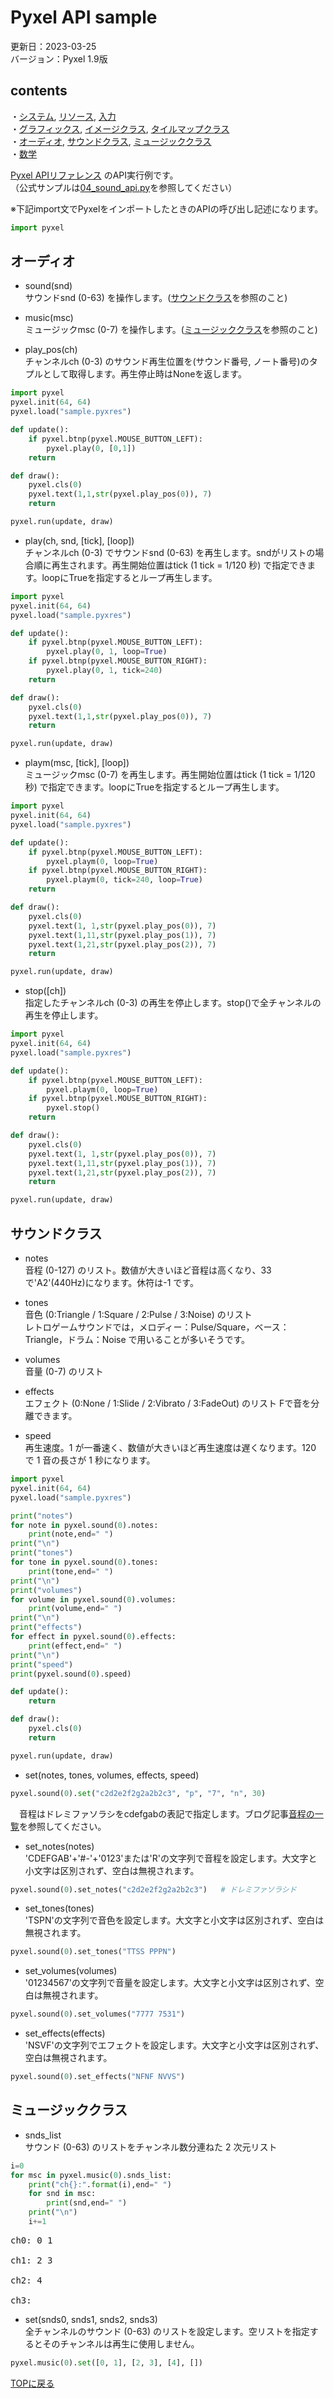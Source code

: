 # Pyxel API sample

更新日：2023-03-25  
バージョン：Pyxel 1.9版  
  
## contents
・[システム](api_system.md#システム), [リソース](api_system.md#リソース), [入力](api_system.md#入力)  
・[グラフィックス](api_graphics.md#グラフィックス), [イメージクラス](api_graphics.md#イメージクラス), [タイルマップクラス](api_graphics.md#タイルマップクラス)   
・[オーディオ](api_audio.md#オーディオ), [サウンドクラス](api_audio.md#サウンドクラス), [ミュージッククラス](api_audio.md#ミュージッククラス)   
・[数学](api_math.md)    
  
[Pyxel APIリファレンス](https://github.com/kitao/pyxel/blob/main//docs/README.ja.md) のAPI実行例です。  
（公式サンプルは[04_sound_api.py](https://github.com/kitao/pyxel/blob/main/python/pyxel/examples/04_sound_api)を参照してください）  
  
  
※下記import文でPyxelをインポートしたときのAPIの呼び出し記述になります。
``` python
import pyxel
```
  
## オーディオ

- sound(snd)  
  サウンドsnd (0-63) を操作します。([サウンドクラス](#サウンドクラス)を参照のこと)
  
- music(msc)  
  ミュージックmsc (0-7) を操作します。([ミュージッククラス](#ミュージッククラス)を参照のこと)
  
- play_pos(ch)  
  チャンネルch (0-3) のサウンド再生位置を(サウンド番号, ノート番号)のタプルとして取得します。再生停止時はNoneを返します。
``` python
import pyxel
pyxel.init(64, 64)
pyxel.load("sample.pyxres")

def update():
    if pyxel.btnp(pyxel.MOUSE_BUTTON_LEFT):
        pyxel.play(0, [0,1])
    return

def draw():
    pyxel.cls(0)
    pyxel.text(1,1,str(pyxel.play_pos(0)), 7)
    return

pyxel.run(update, draw)
```
  
- play(ch, snd, [tick], [loop])  
  チャンネルch (0-3) でサウンドsnd (0-63) を再生します。sndがリストの場合順に再生されます。再生開始位置はtick (1 tick = 1/120 秒) で指定できます。loopにTrueを指定するとループ再生します。
``` python
import pyxel
pyxel.init(64, 64)
pyxel.load("sample.pyxres")

def update():
    if pyxel.btnp(pyxel.MOUSE_BUTTON_LEFT):
        pyxel.play(0, 1, loop=True)
    if pyxel.btnp(pyxel.MOUSE_BUTTON_RIGHT):
        pyxel.play(0, 1, tick=240)
    return

def draw():
    pyxel.cls(0)
    pyxel.text(1,1,str(pyxel.play_pos(0)), 7)
    return

pyxel.run(update, draw)
```
  
- playm(msc, [tick], [loop])  
  ミュージックmsc (0-7) を再生します。再生開始位置はtick (1 tick = 1/120 秒) で指定できます。loopにTrueを指定するとループ再生します。
``` python
import pyxel
pyxel.init(64, 64)
pyxel.load("sample.pyxres")

def update():
    if pyxel.btnp(pyxel.MOUSE_BUTTON_LEFT):
        pyxel.playm(0, loop=True)
    if pyxel.btnp(pyxel.MOUSE_BUTTON_RIGHT):
        pyxel.playm(0, tick=240, loop=True)
    return

def draw():
    pyxel.cls(0)
    pyxel.text(1, 1,str(pyxel.play_pos(0)), 7)
    pyxel.text(1,11,str(pyxel.play_pos(1)), 7)
    pyxel.text(1,21,str(pyxel.play_pos(2)), 7)
    return

pyxel.run(update, draw)
```
  
- stop([ch])  
  指定したチャンネルch (0-3) の再生を停止します。stop()で全チャンネルの再生を停止します。
``` python
import pyxel
pyxel.init(64, 64)
pyxel.load("sample.pyxres")

def update():
    if pyxel.btnp(pyxel.MOUSE_BUTTON_LEFT):
        pyxel.playm(0, loop=True)
    if pyxel.btnp(pyxel.MOUSE_BUTTON_RIGHT):
        pyxel.stop()
    return

def draw():
    pyxel.cls(0)
    pyxel.text(1, 1,str(pyxel.play_pos(0)), 7)
    pyxel.text(1,11,str(pyxel.play_pos(1)), 7)
    pyxel.text(1,21,str(pyxel.play_pos(2)), 7)
    return

pyxel.run(update, draw)
```
  
## サウンドクラス
- notes  
  音程 (0-127) のリスト。数値が大きいほど音程は高くなり、33 で'A2'(440Hz)になります。休符は-1 です。
  
- tones  
  音色 (0:Triangle / 1:Square / 2:Pulse / 3:Noise) のリスト  
  レトロゲームサウンドでは，メロディー：Pulse/Square，ベース：Triangle，ドラム：Noise で用いることが多いそうです。  
  
- volumes  
  音量 (0-7) のリスト
  
- effects  
  エフェクト (0:None / 1:Slide / 2:Vibrato / 3:FadeOut) のリスト
  Fで音を分離できます。
  
- speed  
  再生速度。1 が一番速く、数値が大きいほど再生速度は遅くなります。120 で 1 音の長さが 1 秒になります。

``` python
import pyxel
pyxel.init(64, 64)
pyxel.load("sample.pyxres")

print("notes")
for note in pyxel.sound(0).notes:
    print(note,end=" ")
print("\n")
print("tones")
for tone in pyxel.sound(0).tones:
    print(tone,end=" ")
print("\n")
print("volumes")
for volume in pyxel.sound(0).volumes:
    print(volume,end=" ")
print("\n")
print("effects")
for effect in pyxel.sound(0).effects:
    print(effect,end=" ")
print("\n")
print("speed")
print(pyxel.sound(0).speed)

def update():
    return

def draw():
    pyxel.cls(0)
    return

pyxel.run(update, draw)
```
  
- set(notes, tones, volumes, effects, speed)  
``` python
pyxel.sound(0).set("c2d2e2f2g2a2b2c3", "p", "7", "n", 30)
```
　音程はドレミファソラシをcdefgabの表記で指定します。ブログ記事[音程の一覧](https://kinutani.hateblo.jp/entry/2023/02/05/205654)を参照してください。
  
- set_notes(notes)  
  'CDEFGAB'+'#-'+'0123'または'R'の文字列で音程を設定します。大文字と小文字は区別されず、空白は無視されます。
``` python
pyxel.sound(0).set_notes("c2d2e2f2g2a2b2c3")   # ドレミファソラシド
```
  
- set_tones(tones)  
  'TSPN'の文字列で音色を設定します。大文字と小文字は区別されず、空白は無視されます。
``` python
pyxel.sound(0).set_tones("TTSS PPPN")
```
  
- set_volumes(volumes)  
  '01234567'の文字列で音量を設定します。大文字と小文字は区別されず、空白は無視されます。
``` python
pyxel.sound(0).set_volumes("7777 7531")
```
  
- set_effects(effects)  
  'NSVF'の文字列でエフェクトを設定します。大文字と小文字は区別されず、空白は無視されます。
``` python
pyxel.sound(0).set_effects("NFNF NVVS")
```


## ミュージッククラス
- snds_list  
  サウンド (0-63) のリストをチャンネル数分連ねた 2 次元リスト
``` python
i=0
for msc in pyxel.music(0).snds_list:
    print("ch{}:".format(i),end=" ")
    for snd in msc:
        print(snd,end=" ")
    print("\n")
    i+=1
```
<pre>ch0: 0 1 

ch1: 2 3 

ch2: 4 

ch3: 
</pre>
  
- set(snds0, snds1, snds2, snds3)  
  全チャンネルのサウンド (0-63) のリストを設定します。空リストを指定するとそのチャンネルは再生に使用しません。
``` python
pyxel.music(0).set([0, 1], [2, 3], [4], [])
```
  
  

[TOPに戻る](api_audio.md)
